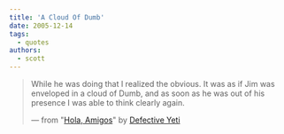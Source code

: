```yaml
---
title: 'A Cloud Of Dumb'
date: 2005-12-14
tags:
  - quotes
authors:
  - scott
---
```


> While he was doing that I realized the obvious. It was as if Jim was enveloped in a cloud of Dumb, and as soon as he was out of his presence I was able to think clearly again.
>
> — from "[Hola, Amigos](http://www.defectiveyeti.com/archives/001531.html)" by [Defective Yeti](http://www.defectiveyeti.com/)
